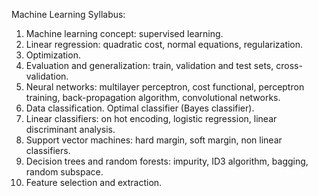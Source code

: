Machine Learning Syllabus:

1. Machine learning concept: supervised learning.
2. Linear regression: quadratic cost, normal equations, regularization.
3. Optimization.
4. Evaluation and generalization: train, validation and test sets, cross-validation.
5. Neural networks: multilayer perceptron, cost functional, perceptron training, back-propagation algorithm, convolutional networks.
6. Data classification. Optimal classifier (Bayes classifier).
7. Linear classifiers: on hot encoding, logistic regression, linear discriminant analysis.
8. Support vector machines: hard margin, soft margin, non linear classifiers.
9. Decision trees and random forests: impurity, ID3 algorithm, bagging, random subspace.
10. Feature selection and extraction.

